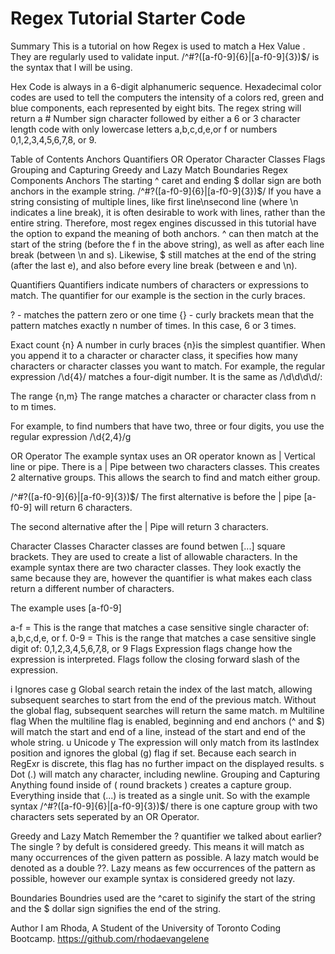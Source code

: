# Regex Tutorial Starter Code
Summary
This is a tutorial on how Regex is used to match a Hex Value . They are regularly used to validate input. /^#?([a-f0-9]{6}|[a-f0-9]{3})$/ is the syntax that I will be using.

Hex Code is always in a 6-digit alphanumeric sequence. Hexadecimal color codes are used to tell the computers the intensity of a colors red, green and blue components, each represented by eight bits. The regex string will return a # Number sign character followed by either a 6 or 3 character length code with only lowercase letters a,b,c,d,e,or f or numbers 0,1,2,3,4,5,6,7,8, or 9.

Table of Contents
Anchors
Quantifiers
OR Operator
Character Classes
Flags
Grouping and Capturing
Greedy and Lazy Match
Boundaries
Regex Components
Anchors
The starting ^ caret and ending $ dollar sign are both anchors in the example string. /^#?([a-f0-9]{6}|[a-f0-9]{3})$/ If you have a string consisting of multiple lines, like first line\nsecond line (where \n indicates a line break), it is often desirable to work with lines, rather than the entire string. Therefore, most regex engines discussed in this tutorial have the option to expand the meaning of both anchors. ^ can then match at the start of the string (before the f in the above string), as well as after each line break (between \n and s). Likewise, $ still matches at the end of the string (after the last e), and also before every line break (between e and \n).

Quantifiers
Quantifiers indicate numbers of characters or expressions to match. The quantifier for our example is the section in the curly braces.

? - matches the pattern zero or one time {} - curly brackets mean that the pattern matches exactly n number of times. In this case, 6 or 3 times.

Exact count {n} A number in curly braces {n}is the simplest quantifier. When you append it to a character or character class, it specifies how many characters or character classes you want to match. For example, the regular expression /\d{4}/ matches a four-digit number. It is the same as /\d\d\d\d/:

The range {n,m} The range matches a character or character class from n to m times.

For example, to find numbers that have two, three or four digits, you use the regular expression /\d{2,4}/g

OR Operator
The example syntax uses an OR operator known as | Vertical line or pipe. There is a | Pipe between two characters classes. This creates 2 alternative groups. This allows the search to find and match either group.

/^#?([a-f0-9]{6}|[a-f0-9]{3})$/
The first alternative is before the | pipe [a-f0-9] will return 6 characters.

The second alternative after the | Pipe will return 3 characters.

Character Classes
Character classes are found betwen [...] square brackets. They are used to create a list of allowable characters. In the example syntax there are two character classes. They look exactly the same because they are, however the quantifier is what makes each class return a different number of characters.

The example uses [a-f0-9]

a-f = This is the range that matches a case sensitive single character of: a,b,c,d,e, or f.
0-9 = This is the range that matches a case sensitive single digit of: 0,1,2,3,4,5,6,7,8, or 9
Flags
Expression flags change how the expression is interpreted. Flags follow the closing forward slash of the expression.

i Ignores case
g Global search retain the index of the last match, allowing subsequent searches to start from the end of the previous match. Without the global flag, subsequent searches will return the same match.
m Multiline flag When the multiline flag is enabled, beginning and end anchors (^ and $) will match the start and end of a line, instead of the start and end of the whole string.
u Unicode
y The expression will only match from its lastIndex position and ignores the global (g) flag if set. Because each search in RegExr is discrete, this flag has no further impact on the displayed results.
s Dot (.) will match any character, including newline.
Grouping and Capturing
Anything found inside of ( round brackets ) creates a capture group. Everything inside that (...) is treated as a single unit. So with the example syntax /^#?([a-f0-9]{6}|[a-f0-9]{3})$/ there is one capture group with two characters sets seperated by an OR Operator.

Greedy and Lazy Match
Remember the ? quantifier we talked about earlier? The single ? by defult is considered greedy. This means it will match as many occurrences of the given pattern as possible. A lazy match would be denoted as a double ??. Lazy means as few occurrences of the pattern as possible, however our example syntax is considered greedy not lazy.

Boundaries
Boundries used are the ^caret to siginify the start of the string and the $ dollar sign signifies the end of the string.

Author
I am Rhoda, A Student of the University of Toronto Coding Bootcamp. https://github.com/rhodaevangelene

